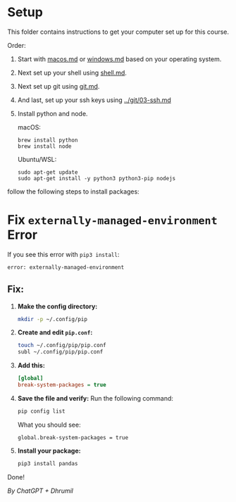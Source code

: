 # Setup

This folder contains instructions to get your computer set up for this course.

Order:

<!--1. Upload a profile picture to [Github](https://docs.github.com/en/free-pro-team@latest/github/setting-up-and-managing-your-github-profile/personalizing-your-profile#changing-your-profile-picture) and [Slack](https://slack.com/help/articles/115005506003-Upload-a-profile-photo) (instructions linked). Please use the same picture across platforms.-->

1. Start with [macos.md](./macos.md) or [windows.md](./windows.md) based on your operating system.
2. Next set up your shell using [shell.md](./shell.md).
3. Next set up git using [git.md](./git.md).
4. And last, set up your ssh keys using [../git/03-ssh.md](../git/03-ssh.md#setup)
5. Install python and node.
  
    macOS:
    ```
    brew install python
    brew install node
    ```

    Ubuntu/WSL:
    ```
    sudo apt-get update
    sudo apt-get install -y python3 python3-pip nodejs
    ```
follow the following steps to install packages:

# Fix `externally-managed-environment` Error

If you see this error with `pip3 install`:

```bash
error: externally-managed-environment
```

## Fix:

1. **Make the config directory:**

   ```bash
   mkdir -p ~/.config/pip
   ```

2. **Create and edit `pip.conf`:**

   ```bash
   touch ~/.config/pip/pip.conf
   subl ~/.config/pip/pip.conf
   ```

3. **Add this:**

   ```ini
   [global]
   break-system-packages = true
   ```

4. **Save the file and verify:**
   Run the following command:

   ```bash
   pip config list
   ```

   What you should see:

   ```
   global.break-system-packages = true
   ```

5. **Install your package:**

   ```bash
   pip3 install pandas
   ```

Done!

_By ChatGPT + Dhrumil_
